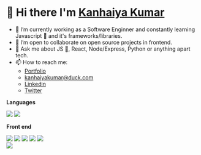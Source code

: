 # 👋 Hi there I'm   [Kanhaiya Kumar](https://bit.ly/33Xquxl)


- 🌱 I’m currently working as a Software Enginner and constantly learning Javascript 💛 and it's frameworks/libraries.
- 👯 I’m open to collaborate on open source projects in frontend.
- 💬 Ask me about JS 💛, React, Node/Express, Python or anything apart tech.
- 📫 How to reach me:
  - [Portfolio](https://kanhaiya-kumar.netlify.app/)
  - kanhaiyakumar@duck.com
  - [Linkedin](https://www.linkedin.com/in/Kanhasonu21/)
  - [Twitter](https://twitter.com/kanhaiya__k)

**Languages**

<div>
<img src="https://img.shields.io/badge/JavaScript-F7DF1E?style=for-the-badge&logo=javascript&logoColor=black"/>
<img src="https://img.shields.io/badge/Python-3776AB?style=for-the-badge&logo=python&logoColor=white"/>
</div>


**Front end**


<div>
<img src="https://img.shields.io/badge/HTML-E34F26?style=for-the-badge&logo=html5&logoColor=white"/>
<img src="https://img.shields.io/badge/Tailwind_CSS-38B2AC?style=for-the-badge&logo=tailwind-css&logoColor=white"/>
<img src="https://img.shields.io/badge/CSS-1572B6?&style=for-the-badge&logo=css3&logoColor=white"/>
<img src="https://img.shields.io/badge/React-20232A?style=for-the-badge&logo=react&logoColor=61DAFB"/>
  <img src="https://img.shields.io/badge/React_Router-CA4245?style=for-the-badge&logo=react-router&logoColor=white"/>
<div>
  <picture>
<source 
  srcset="https://github-readme-stats.vercel.app/api?username=Kanhasonu21&show_icons=true&theme=dark"
  media="(prefers-color-scheme: dark)"
/>
<source
  srcset="https://github-readme-stats.vercel.app/api?username=Kanhasonu21&show_icons=true"
  media="(prefers-color-scheme: light), (prefers-color-scheme: no-preference)"
/>
<img src="https://github-readme-stats.vercel.app/api?username=Kanhasonu21&show_icons=true" />
</picture>
